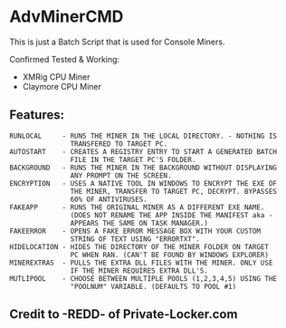 # AdvMinerCMD
This is just a Batch Script that is used for Console Miners.

Confirmed Tested & Working:
  - XMRig CPU Miner
  - Claymore CPU Miner

## Features:
```
RUNLOCAL     - RUNS THE MINER IN THE LOCAL DIRECTORY. - NOTHING IS
               TRANSFERED TO TARGET PC.
AUTOSTART    - CREATES A REGISTRY ENTRY TO START A GENERATED BATCH
               FILE IN THE TARGET PC'S FOLDER.
BACKGROUND   - RUNS THE MINER IN THE BACKGROUND WITHOUT DISPLAYING
               ANY PROMPT ON THE SCREEN.
ENCRYPTION   - USES A NATIVE TOOL IN WINDOWS TO ENCRYPT THE EXE OF
               THE MINER, TRANSFER TO TARGET PC, DECRYPT. BYPASSES
               60% OF ANTIVIRUSES.
FAKEAPP      - RUNS THE ORIGINAL MINER AS A DIFFERENT EXE NAME.
               (DOES NOT RENAME THE APP INSIDE THE MANIFEST aka -
               APPEARS THE SAME ON TASK MANAGER.)
FAKEERROR    - OPENS A FAKE ERROR MESSAGE BOX WITH YOUR CUSTOM 
               STRING OF TEXT USING "ERRORTXT".
HIDELOCATION - HIDES THE DIRECTORY OF THE MINER FOLDER ON TARGET
               PC WHEN RAN. (CAN'T BE FOUND BY WINDOWS EXPLORER)
MINEREXTRAS  - PULLS THE EXTRA DLL FILES WITH THE MINER. ONLY USE
               IF THE MINER REQUIRES EXTRA DLL'S.
MUTLIPOOL    - CHOOSE BETWEEN MULTIPLE POOLS (1,2,3,4,5) USING THE
               "POOLNUM" VARIABLE. (DEFAULTS TO POOL #1)
```

## Credit to -REDD- of Private-Locker.com
